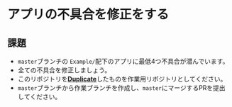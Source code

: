 # アプリの不具合を修正をする

## 課題
- `master`ブランチの `Example/`配下のアプリに最低4つ不具合が潜んでいます。
- 全ての不具合を修正しましょう。
- このリポジトリを[**Duplicate**](https://help.github.com/en/github/creating-cloning-and-archiving-repositories/duplicating-a-repository)したものを作業用リポジトリとしてください。
- `master`ブランチから作業ブランチを作成し、`master`にマージするPRを提出してください。
